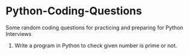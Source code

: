 # Python-Coding-Questions
Some random coding questions for practicing and preparing for Python Interviews

1) Write a program in Python to check given number is prime or not.
